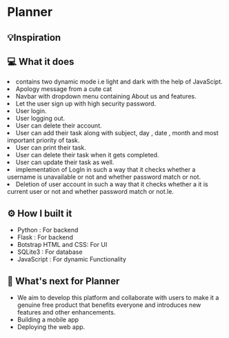# Planner

## 💡Inspiration



## 💻 What it does
<li>contains two dynamic mode i.e light and dark with the help of JavaScipt.
<li>Apology message from a cute cat 
<li>Navbar with dropdown menu containing About us and features.
<li>Let the user sign up with high security password.
<li>User login.
<li>User logging out.
<li>User can delete their account.
<li>User can add their task along with subject, day , date , month and most important priority of task.
<li>User can print their task.
<li>User can delete their task when it gets completed.
<li>User can update their task as well.
<li>implementation of LogIn in such a way that  it checks whether a username is unavailable or not and whether password match or not.
<li>Deletion of user account in such a way that  it checks whether a it is current user or not and whether password match or not.le.

## ⚙️ How I built it

- Python : For backend
- Flask : For backend
- Botstrap HTML and CSS:  For UI
- SQLite3 : For database
- JavaScript : For dynamic Functionality


## 🚀 What's next for Planner
- We aim to develop this platform and collaborate with users to make it a genuine free product that benefits everyone and introduces new features and other enhancements.
- Building a mobile app
- Deploying the web app.

 
